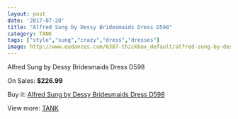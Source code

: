 ```yaml
---
layout: post
date: '2017-07-20'
title: "Alfred Sung by Dessy Bridesmaids Dress D598"
category: TANK
tags: ["style","sung","crazy","dress","dresses"]
image: http://www.eudances.com/6387-thickbox_default/alfred-sung-by-dessy-bridesmaids-dress-d598.jpg
---
```

Alfred Sung by Dessy Bridesmaids Dress D598

On Sales: **$226.99**
<a href="https://www.eudances.com/en/tank/2319-alfred-sung-by-dessy-bridesmaids-dress-d598.html"><amp-img layout="responsive" width="600" height="600" src="//www.eudances.com/6387-thickbox_default/alfred-sung-by-dessy-bridesmaids-dress-d598.jpg" alt="Alfred Sung by Dessy Bridesmaids Dress D598 0" /></a>
<a href="https://www.eudances.com/en/tank/2319-alfred-sung-by-dessy-bridesmaids-dress-d598.html"><amp-img layout="responsive" width="600" height="600" src="//www.eudances.com/6388-thickbox_default/alfred-sung-by-dessy-bridesmaids-dress-d598.jpg" alt="Alfred Sung by Dessy Bridesmaids Dress D598 1" /></a>

Buy it: [Alfred Sung by Dessy Bridesmaids Dress D598](https://www.eudances.com/en/tank/2319-alfred-sung-by-dessy-bridesmaids-dress-d598.html "Alfred Sung by Dessy Bridesmaids Dress D598")

View more: [TANK](https://www.eudances.com/en/28-tank "TANK")